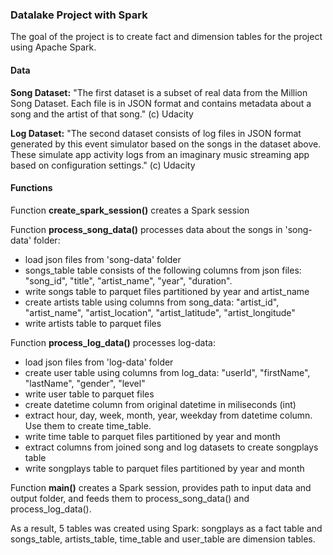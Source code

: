 ### Datalake Project with Spark

The goal of the project is to create fact and dimension tables for the project using Apache Spark.

#### Data

**Song Dataset:** "The first dataset is a subset of real data from the Million Song Dataset. Each file is in JSON format and contains metadata about a song and the artist of that song." (c) Udacity

**Log Dataset:** "The second dataset consists of log files in JSON format generated by this event simulator based on the songs in the dataset above. These simulate app activity logs from an imaginary music streaming app based on configuration settings." (c) Udacity

#### Functions

Function **create_spark_session()** creates a Spark session

Function **process_song_data()** processes data about the songs in 'song-data' folder: 
* load json files from 'song-data' folder
* songs_table table consists of the following columns from json files: "song_id", "title", "artist_name", "year", "duration".
* write songs table to parquet files partitioned by year and artist_name
* create artists table using columns from song_data: "artist_id", "artist_name", "artist_location", "artist_latitude", "artist_longitude"
* write artists table to parquet files

Function **process_log_data()** processes log-data: 
* load json files from 'log-data' folder
* create user table using columns from log_data: "userId", "firstName", "lastName", "gender", "level"
* write user table to parquet files
* create datetime column from original datetime in miliseconds (int)
* extract hour, day, week, month, year, weekday from datetime column. Use them to create time_table.
* write time table to parquet files partitioned by year and month
* extract columns from joined song and log datasets to create songplays table 
* write songplays table to parquet files partitioned by year and month

Function **main()** creates a Spark session, provides path to input data and output folder, and feeds them to process_song_data() and process_log_data().

As a result, 5 tables was created using Spark: songplays as a fact table and songs_table, artists_table, time_table and user_table are dimension tables.
